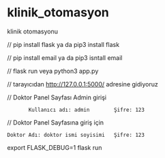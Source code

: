 # klinik_otomasyon
klinik otomasyonu 

// pip install flask ya da pip3 install flask 

// pip install email ya da pip3 isntall email

// flask run veya python3 app.py 

// tarayıcıdan http://127.0.0.1:5000/ adresine gidiyoruz

//           Doktor Panel Sayfası Admin girişi

           Kullanıcı adı: admin        Şifre: 123           


//          Doktor Panel Sayfasına giriş için 

    Doktor Adı: doktor ismi soyisimi   Şifre: 123


export FLASK_DEBUG=1
flask run